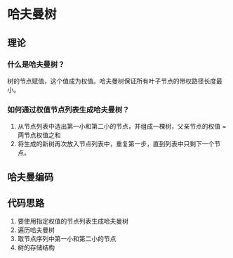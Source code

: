 # 哈夫曼树

## 理论
### 什么是哈夫曼树？
树的节点赋值，这个值成为权值。哈夫曼树保证所有叶子节点的带权路径长度最小。

### 如何通过权值节点列表生成哈夫曼树？
1. 从节点列表中选出第一小和第二小的节点，并组成一棵树，父亲节点的权值 = 两节点权值之和
2. 将生成的新树再次放入节点列表中，重复第一步，直到列表中只剩下一个节点。

## 哈夫曼编码

## 代码思路
1. 要使用指定权值的节点列表生成哈夫曼树
2. 遍历哈夫曼树
3. 取节点序列中第一小和第二小的节点
4. 树的存储结构